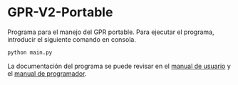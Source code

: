 # GPR-V2-Portable
Programa para el manejo del GPR portable. Para ejecutar el programa, introducir el siguiente comando en consola.

```bash
python main.py
```

La documentación del programa se puede revisar en el [manual de usuario](https://github.com/gdh-uniandes/GPR-Uniandes/blob/main/Documentos/Manual_Usuario_GPR.pdf) y el [manual de programador](https://github.com/gdh-uniandes/GPR-Uniandes/blob/main/Documentos/Manual_Programador_GPR.pdf).